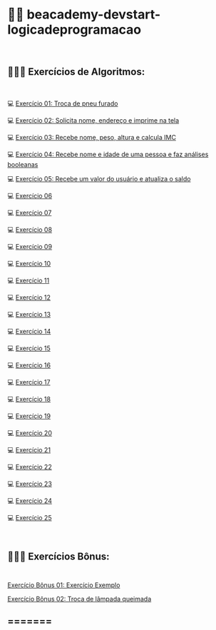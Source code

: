 # 👩🏻 beacademy-devstart-logicadeprogramacao
<br>

## 👩🏻‍💻 Exercícios de Algoritmos:

<br>

💻 [Exercício 01: Troca de pneu furado](https://github.com/tatmorenno/beacademy-devstart-logicadeprogramacao/blob/main/exercicios/exercicio_1.txt)
 
💻 [Exercício 02: Solicita nome, endereço e imprime na tela](https://github.com/tatmorenno/beacademy-devstart-logicadeprogramacao/blob/main/exercicios/exercicio_2.txt)

💻 [Exercício 03: Recebe nome, peso, altura e calcula IMC](https://github.com/tatmorenno/beacademy-devstart-logicadeprogramacao/blob/main/exercicios/exercicio_3.txt)

💻 [Exercício 04: Recebe nome e idade de uma pessoa e faz análises booleanas](https://github.com/tatmorenno/beacademy-devstart-logicadeprogramacao/blob/main/exercicios/exercicio_4.ALG)

💻 [Exercício 05: Recebe um valor do usuário e atualiza o saldo](https://github.com/tatmorenno/beacademy-devstart-logicadeprogramacao/blob/main/exercicios/exercicio_5.ALG)

💻 [Exercício 06](https://)

💻 [Exercício 07](https://)

💻 [Exercício 08](https://)

💻 [Exercício 09](https://)

💻 [Exercício 10](https://)

💻 [Exercício 11](https://)

💻 [Exercício 12](https://)

💻 [Exercício 13](https://)

💻 [Exercício 14](https://)

💻 [Exercício 15](https://)

💻 [Exercício 16](https://)

💻 [Exercício 17](https://)

💻 [Exercício 18](https://)

💻 [Exercício 19](https://)

💻 [Exercício 20](https://)

💻 [Exercício 21](https://)

💻 [Exercício 22](https://)

💻 [Exercício 23](https://)

💻 [Exercício 24](https://)

💻 [Exercício 25](https://)

<br>

## 👩🏻‍💻 Exercícios Bônus: <br><br>

[Exercício Bônus 01: Exercício Exemplo](https://github.com/tatmorenno/beacademy-devstart-logicadeprogramacao/blob/main/exercicios/B%C3%B4nus/bonus01.txt)

[Exercício Bônus 02: Troca de lâmpada queimada](https://github.com/tatmorenno/beacademy-devstart-logicadeprogramacao/blob/main/exercicios/B%C3%B4nus/bonus02.txt)

## =======
